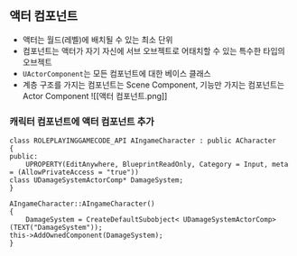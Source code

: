 ## 액터 컴포넌트
- 액터는 월드(레벨)에 배치될 수 있는 최소 단위
- 컴포넌트는 액터가 자기 자신에 서브 오브젝트로 어태치할 수 있는 특수한 타입의 오브젝트
- `UActorComponent`는 모든 컴포넌트에 대한 베이스 클래스
- 계층 구조를 가지는 컴포넌트는 Scene Component, 기능만 가지는 컴포넌트는 Actor Component
![[액터 컴포넌트.png]]

### 캐릭터 컴포넌트에 액터 컴포넌트 추가
```
class ROLEPLAYINGGAMECODE_API AIngameCharacter : public ACharacter
{
public:
	UPROPERTY(EditAnywhere, BlueprintReadOnly, Category = Input, meta = (AllowPrivateAccess = "true"))
class UDamageSystemActorComp* DamageSystem;
}
```

```
AIngameCharacter::AIngameCharacter()
{
	DamageSystem = CreateDefaultSubobject< UDamageSystemActorComp>(TEXT("DamageSystem"));
this->AddOwnedComponent(DamageSystem);
}

```